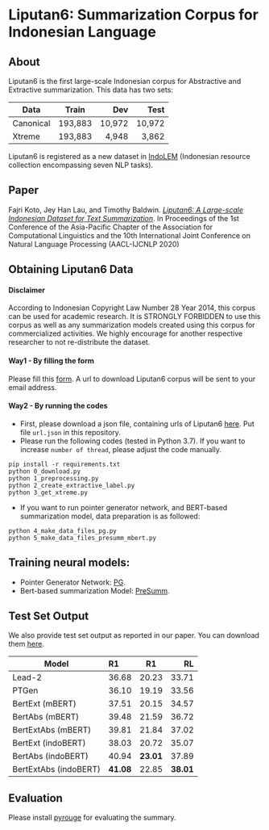 # Liputan6: Summarization Corpus for Indonesian Language

## About

Liputan6 is the first large-scale Indonesian corpus for Abstractive and Extractive summarization.
This data has two sets:

| Data          | Train    | Dev      | Test      |
| ------------- | :-------:| --------:|  --------:|
| Canonical     | 193,883  | 10,972   | 10,972    |
| Xtreme        | 193,883  |  4,948   |  3,862    |

Liputan6 is registered as a new dataset in [IndoLEM](https://indolem.github.io/) (Indonesian resource collection encompassing seven NLP tasks). 

## Paper
Fajri Koto, Jey Han Lau, and Timothy Baldwin. [_Liputan6: A Large-scale Indonesian Dataset for Text Summarization_](https://arxiv.org/pdf/2011.00679.pdf). In Proceedings of the 1st Conference of the Asia-Pacific Chapter of the Association for Computational Linguistics and the 10th International Joint Conference on Natural Language Processing (AACL-IJCNLP 2020)

## Obtaining Liputan6 Data

#### Disclaimer
According to Indonesian Copyright Law Number 28 Year 2014, this corpus can be used for academic research. It is STRONGLY FORBIDDEN to use this corpus as well as any summarization models created using this corpus for commercialized activities.
We highly encourage for another respective researcher to not re-distribute the dataset.

#### Way1 - By filling the form

Please fill this [form](https://docs.google.com/forms/d/1bFkimFsZoswKCbUa76yHqi9hizLrJYne-1G_r5unfww/edit?usp=sharing). A url to download Liputan6 corpus will be sent to your email address.

#### Way2 - By running the codes

* First, please download a json file, containing urls of Liputan6 [here](https://drive.google.com/file/d/17eZ6D-iKBA5rmD8KQg0vr9tvobqmWUT9/view?usp=sharing). Put file `url.json` in this repository.
* Please run the following codes (tested in Python 3.7). If you want to increase `number of thread`, please adjust the code manually.
```
pip install -r requirements.txt
python 0_download.py
python 1_preprocessing.py
python 2_create_extractive_label.py
python 3_get_xtreme.py
```
* If you want to run pointer generator network, and BERT-based summarization model, data preparation is as followed:
```
python 4_make_data_files_pg.py
python 5_make_data_files_presumm_mbert.py
```

## Training neural models:

* Pointer Generator Network: [PG](https://github.com/becxer/pointer-generator/).
* Bert-based summarization Model: [PreSumm](https://github.com/nlpyang/PreSumm).

## Test Set Output

We also provide test set output as reported in our paper. You can download them [here](https://drive.google.com/file/d/10t5IzDXPCejNNZkVCgdI2KNt4CFxr6jG/view?usp=sharing).

| Model                 | R1   | R1   | RL   |
| ----------------------|:-----|------|-----:|
| Lead-2                |36.68 | 20.23|33.71 |
| PTGen                 |36.10 | 19.19|33.56 |    
| BertExt (mBERT)       |37.51 | 20.15|34.57 |    
| BertAbs (mBERT)       |39.48 | 21.59|36.72 |    
| BertExtAbs (mBERT)    |39.81 | 21.84|37.02 |
| BertExt (indoBERT)    |38.03 | 20.72|35.07 |    
| BertAbs (indoBERT)    |40.94 | **23.01**|37.89 |    
| BertExtAbs (indoBERT) |**41.08** |22.85 |**38.01**|


## Evaluation

Please install [pyrouge](https://github.com/bheinzerling/pyrouge) for evaluating the summary.


